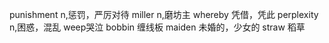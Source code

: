 punishment n,惩罚，严厉对待
miller n,磨坊主
whereby 凭借，凭此
perplexity n,困惑，混乱
weep哭泣
bobbin 缠线板
maiden 未婚的，少女的
straw 稻草
